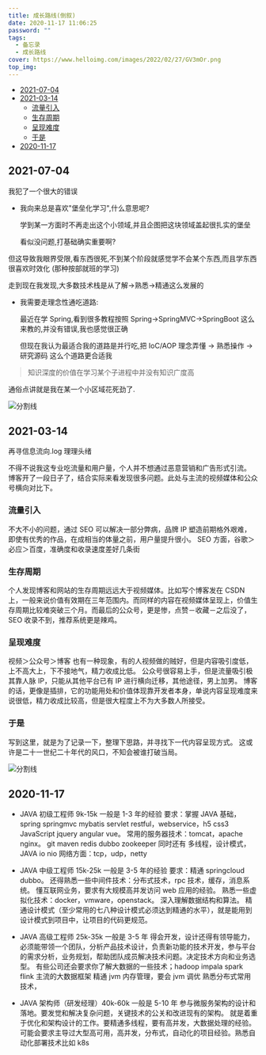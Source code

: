 ```yaml
---
title: 成长路线(倒叙)
date: 2020-11-17 11:06:25
password: ""
tags:
  - 备忘录
  - 成长路线
cover: https://www.helloimg.com/images/2022/02/27/GV3mOr.png
top_img:
---
```


<!--
 * @Author: Weidows
 * @Date: 2020-11-17 11:06:25
 * @LastEditors: Weidows
 * @LastEditTime: 2021-07-04 11:07:21
 * @FilePath: \Weidowsd:\Game\Github\Blog-private\source\_posts\others\Lord_road.md
 * @Description:成长路线
-->

- [2021-07-04](#2021-07-04)
- [2021-03-14](#2021-03-14)
  - [流量引入](#流量引入)
  - [生存周期](#生存周期)
  - [呈现难度](#呈现难度)
  - [于是](#于是)
- [2020-11-17](#2020-11-17)

## 2021-07-04

我犯了一个很大的错误

- 我向来总是喜欢"堡垒化学习",什么意思呢?

  学到某一方面时不再走出这个小领域,并且企图把这块领域盖起很扎实的堡垒

  看似没问题,打基础确实重要啊?

但这导致我眼界受限,看东西很死,不到某个阶段就感觉学不会某个东西,而且学东西很喜欢时效化 (那种按部就班的学习)

走到现在我发现,大多数技术栈是从了解->熟悉->精通这么发展的

- 我需要走理念性通吃道路:

  最近在学 Spring,看到很多教程按照 Spring->SpringMVC->SpringBoot 这么来教的,并没有错误,我也感觉很正确

  但现在我认为最适合我的道路是并行吃,把 IoC/AOP 理念弄懂 -> 熟悉操作 -> 研究源码 这么个道路更合适我

> 知识深度的价值在学习某个子进程中并没有知识广度高

通俗点讲就是我在某一个小区域花死劲了.

<a>![分割线](https://www.helloimg.com/images/2022/07/01/ZM0SoX.png)</a>

## 2021-03-14

再寻信息流向.log 理理头绪

不得不说我这专业吃流量和用户量，个人并不想通过恶意营销和广告形式引流。
博客开了一段日子了，结合实际来看发现很多问题。此处与主流的视频媒体和公众号横向对比下。

### 流量引入

不大不小的问题，通过 SEO 可以解决一部分弊病，品牌 IP 塑造前期格外艰难，即使有优秀的作品，在成相当的体量之前，用户量提升很小。
SEO 方面，谷歌＞必应＞百度，准确度和收录速度差好几条街

### 生存周期

个人发现博客和网站的生存周期远远大于视频媒体。比如写个博客发在 CSDN 上，一般来说价值有效期在三年范围内。而同样的内容在视频媒体呈现上，价值生存周期比较难突破三个月。而最后的公众号，更是惨，点赞－收藏－之后没了，SEO 收录不到，推荐系统更是辣鸡。

### 呈现难度

视频＞公众号＞博客
也有一种现象，有的人视频做的贼好，但是内容吸引度低，上不高大上，下不接地气，精力收成比低。
公众号很容易上手，但是流量吸引极其靠人脉 IP，只能从其他平台已有 IP 进行横向迁移，其他途径，男上加男。
博客的话，更像是插排，它的功能用处和价值体现靠开发者本身，单说内容呈现难度来说很低，精力收成比较高，但是很大程度上不为大多数人所接受。

### 于是

写到这里，就是为了记录一下，整理下思路，并寻找下一代内容呈现方式。
这或许是二十一世纪二十年代的风口，不知会被谁打破当局。

<a>![分割线](https://www.helloimg.com/images/2022/07/01/ZM0SoX.png)</a>

## 2020-11-17

- JAVA 初级工程师 9k-15k 一般是 1-3 年的经验
  要求：掌握
  JAVA 基础，spring springmvc mybatis servlet restful，webservice，h5 css3 JavaScript jquery angular vue。
  常用的服务器技术：tomcat，apache nginx。
  git maven redis dubbo zookeeper
  同时还有 多线程，设计模式，JAVA io nio
  网络方面：tcp，udp，netty

- JAVA 中级工程师 15k-25k 一般是 3-5 年的经验
  要求：精通
  springcloud dubbo。
  还得熟悉一些中间件技术：分布式技术，rpc 技术，缓存，消息系统。
  懂互联网业务，要求有大规模高并发访问 web 应用的经验。
  熟悉一些虚拟化技术：docker，vmware，openstack。
  深入理解数据结构和算法。
  精通设计模式（至少常用的七八种设计模式必须达到精通的水平），就是能用到设计模式到项目中，让项目的代码更规范。

- JAVA 高级工程师 25k-35k 一般是 3-5 年
  得会开发，设计还得有领导能力，必须能带领一个团队，分析产品技术设计，负责新功能的技术开发，参与平台的需求分析，业务规划，帮助团队成员解决技术问题。决定技术方向和业务选型。
  有些公司还会要求你了解大数据的一些技术；hadoop impala spark flink 主流的大数据框架
  精通 jvm 内存管理，要会 jvm 调优
  熟悉分布式常用技术，

- JAVA 架构师（研发经理）40k-60k 一般是 5-10 年
  参与微服务架构的设计和落地。要发觉和解决复杂问题，关键技术的公关和改进现有的架构。
  就是着重于优化和架构设计的工作。要精通多线程，要有高并发，大数据处理的经验。可能会要求主导过大型高可用，高并发，分布式，自动化的项目经验。熟悉自动化部署技术比如 k8s
